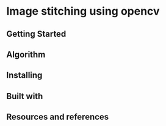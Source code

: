 # Image stitching using opencv


## Getting Started

## Algorithm

## Installing

## Built with

## Resources and references
